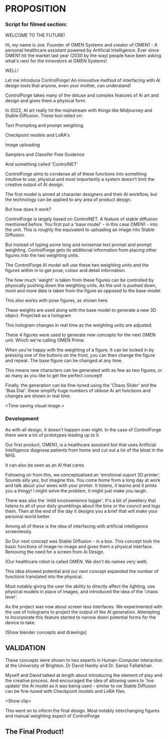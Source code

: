 # PROPOSITION

### Script for filmed section:

WELCOME TO THE FUTURE!

Hi, my name is Joe. Founder of OMEN Systems and creator of OMEN1 - A personal healthcare assistant powered by Artificial Intelligence. Ever since OMEN1 hit the market last year (2030 by the way) people have been asking what's next for the innovators at OMEN Systems!&#x20;

WELL!&#x20;

Let me introduce ControlForge! An innovative method of interfacing with AI design tools that anyone, even your mother, can understand!&#x20;

ControlForge takes many of the obtuse and complex features of Ai art and design and gives them a  physical form.&#x20;

In 2022, AI art really hit the mainstream with things like Midjourney and Stable Diffusion. These tool relied on:

Text Prompting and prompt weighting

Checkpoint models and LoRA's

Image uploading

Samplers and Classifer Free Guidence

And something called 'ControlNET'&#x20;

ControlForge aims to condense all of these functions into something intuitive to use, physical and most importantly a system doesn't limit the creative output of AI design.

The first model is aimed at character designers and their AI workflow, but the technology can be applied to any area of product design.&#x20;

But how does it work?&#x20;

ControlForge is largely based on ControlNET. A feature of stable diffusion mentioned before. You first put a 'base model' - in this case OMEN1 - into the unit. This is roughly the equivalent to uploading an image into Stable Diffusion.&#x20;

But instead of typing some long and nonsense text prompt and prompt weighting. ControlForge gets its additional information from placing other figures into the two weighting units.&#x20;

The ControlForge AI model will use these two weighting units and the figures within in to get pose, colour and detail information.&#x20;

The how much 'weight' is taken from these figures can be controlled by physically pushing down the weighting units. As the unit is pushed down, more and more data is taken from the figure as opposed to the base model.

This also works with pose figures, as shown here.&#x20;

These weights are used along with the base model to generate a new 3D object. Projected as a hologram&#x20;

This hologram changes in real time as the weighting units are adjusted.

&#x20;These 4 figures were used to generate new concepts for the next OMEN unit. Which we're calling OMEN Prime.&#x20;

When you're happy with the weighting of a figure. It can be locked in by pressing one of the buttons on the front,  you can then change the figure and repeat. The base figure can be changed at any time.&#x20;

This means new characters can be generated with as few as two figures, or as many as you like to get the perfect concept!

Finally. the generation can be fine-tuned using the 'Chaos Slider' and the 'Bias Dial'. these simplify huge numbers of obtuse Ai art functions and changes are shown in real time.&#x20;

\<Time saving visual image.>

### Development

As with all design, it doesn't happen over night. In the case of ControlForge there were a lot of prototypes leading up to it.&#x20;

Our first product, OMEN1, is a healthcare assistant bot that uses Artificial Intelligence diagnose patients from home and cut out a lot of the bloat in the NHS.&#x20;

It can also be seen as an AI that cares.&#x20;

Following on from this, we conceptualised an 'emotional suport 3D printer'. Sounds silly yes, but imagine this. You come home from a long day at work and talk about your woes with your printer. It listens, it learns and it prints you a thingy! I might solve the problem, it might just make you laugh.&#x20;

There was also the 'mild inconvenience logger'. It's a bit of jewellery that listens to all of your daily grumblings about the bins or the council and logs them. Then at the end of the day it designs you a brief that will make your personal world better.&#x20;

Among all of these is the idea of interfacing with artificial intelligence screenlessly.

So Our next concept was Stable Diffusion - in a box. This concept took the basic functions of Image-to-image and gives them a physical interface. Removing the need for a screen from Ai Design.

(Our healthcare robot is called OMEN. We don't do names very well).&#x20;

This idea showed potential and our next concept expanded the number of functions translated into the physical.

&#x20;Most notably giving the user the ability to directly affect the lighting, use physical models in place of images, and introduced the idea of the 'chaos lever'.

As the project was now about screen less interfaces. We experimented with the use of holograms to project the output of the AI generation. Attempting to Incorporate this feature started to narrow down potential forms for the device to take.&#x20;

(Show blender concepts and drawings)&#x20;

## VALIDATION

These concepts were shown to two experts in Human-Computer interaction at the University of Brighton. Dr David Harely and Dr. Sanaz Fallahkhair.

Myself and David talked at length about introducing the element of play and the creative process. And encouraged the idea of allowing users to 'live update' the Ai model as it was being used - similar to ow Stable Diffusion can be fine-tuned with Checkpoint models and LoRA files.&#x20;

\<Show clip>

This went on to inform the final design. Most notably interchanging figures and manual weighting aspect of ControlForge&#x20;



## The Final Product!&#x20;



